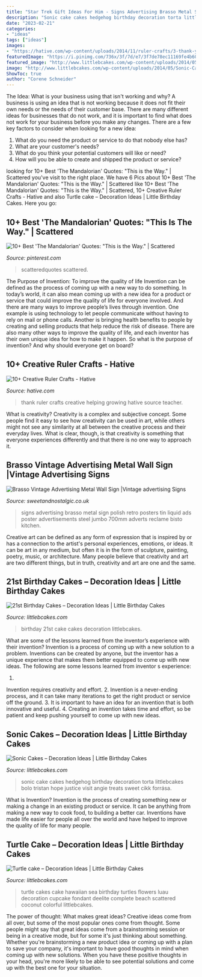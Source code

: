 ```yaml
---
title: "Star Trek Gift Ideas For Him - Signs Advertising Brasso Metal Sign Polish Retro Posters Tin Liquid Ads Poster Advertisements Steel Jumbo 700mm Adverts Reclame Bisto Kitchen"
description: "Sonic cake cakes hedgehog birthday decoration torta littlebcakes bolo tristan hope justice visit angie treats sweet cikk forrása"
date: "2023-02-21"
categories:
- "ideas"
tags: ["ideas"]
images:
- "https://hative.com/wp-content/uploads/2014/11/ruler-crafts/3-thank-you-for-helping-me-growing.jpg"
featuredImage: "https://i.pinimg.com/736x/3f/7d/e7/3f7de78ec11169fe4b606b2741c483dd.jpg"
featured_image: "http://www.littlebcakes.com/wp-content/uploads/2014/05/Sonic-Cakes.jpg"
image: "http://www.littlebcakes.com/wp-content/uploads/2014/05/Sonic-Cakes.jpg"
ShowToc: true
author: "Corene Schneider"
---
```



The Idea: What is your business using that isn't working and why?
A business is using an idea that is not working because it does not fit their own needs or the needs of their customer base. There are many different ideas for businesses that do not work, and it is important to find what does not work for your business before you make any changes. There are a few key factors to consider when looking for a new idea:
1) What do you need the product or service to do that nobody else has?
2) What are your customer's needs?
3) What do you think your potential customers will like or need?
4) How will you be able to create and shipped the product or service?

	

		
looking for 10+ Best &#039;The Mandalorian&#039; Quotes: &quot;This is the Way.&quot; | Scattered you've visit to the right place. We have 6 Pics about 10+ Best &#039;The Mandalorian&#039; Quotes: &quot;This is the Way.&quot; | Scattered like 10+ Best &#039;The Mandalorian&#039; Quotes: &quot;This is the Way.&quot; | Scattered, 10+ Creative Ruler Crafts - Hative and also Turtle cake – Decoration Ideas | Little Birthday Cakes. Here you go:
		
    
## 10+ Best &#039;The Mandalorian&#039; Quotes: &quot;This Is The Way.&quot; | Scattered

<img loading=lazy src="https://i.pinimg.com/736x/3f/7d/e7/3f7de78ec11169fe4b606b2741c483dd.jpg" onerror="this.onerror=null;this.src='https://tse3.mm.bing.net/th?id=OIP.TEX-HN1ZR2hiMECFxBB5RAHaNA&amp;pid=15.1';" alt="10+ Best &#039;The Mandalorian&#039; Quotes: &quot;This is the Way.&quot; | Scattered">

_Source: pinterest.com_

>scatteredquotes scattered. 

	

The Purpose of Invention: To improve the quality of life
Invention can be defined as the process of coming up with a new way to do something. In today’s world, it can also mean coming up with a new idea for a product or service that could improve the quality of life for everyone involved. And there are many ways to improve people’s lives through invention. One example is using technology to let people communicate without having to rely on mail or phone calls. Another is bringing health benefits to people by creating and selling products that help reduce the risk of disease. There are also many other ways to improve the quality of life, and each inventor has their own unique idea for how to make it happen. So what is the purpose of invention? And why should everyone get on board?

    
## 10+ Creative Ruler Crafts - Hative

<img loading=lazy src="https://hative.com/wp-content/uploads/2014/11/ruler-crafts/3-thank-you-for-helping-me-growing.jpg" onerror="this.onerror=null;this.src='https://tse3.mm.bing.net/th?id=OIP.7iB7KpekDrrpHw3-Ax2wWwHaLG&amp;pid=15.1';" alt="10+ Creative Ruler Crafts - Hative">

_Source: hative.com_

>thank ruler crafts creative helping growing hative source teacher. 

	

What is creativity?
Creativity is a complex and subjective concept. Some people find it easy to see how creativity can be used in art, while others might not see any similarity at all between the creative process and their everyday lives. What is clear, though, is that creativity is something that everyone experiences differently and that there is no one way to approach it.

    
## Brasso Vintage Advertising Metal Wall Sign |Vintage Advertising Signs

<img loading=lazy src="https://33.cdn.ekm.net/ekmps/shops/sweet/images/brasso-vintage-advertising-metal-wall-sign-4-sizes--sign-size-jumbo-500mm-x-700mm-1724-p.jpg?v=522021-145134" onerror="this.onerror=null;this.src='https://tse3.mm.bing.net/th?id=OIP.yMSBM31w2wbnEpBzsRo_tgHaJ4&amp;pid=15.1';" alt="Brasso Vintage Advertising Metal Wall Sign |Vintage advertising Signs">

_Source: sweetandnostalgic.co.uk_

>signs advertising brasso metal sign polish retro posters tin liquid ads poster advertisements steel jumbo 700mm adverts reclame bisto kitchen. 

	

Creative art can be defined as any form of expression that is inspired by or has a connection to the artist's personal experiences, emotions, or ideas. It can be art in any medium, but often it is in the form of sculpture, painting, poetry, music, or architecture. Many people believe that creativity and art are two different things, but in truth, creativity and art are one and the same.

    
## 21st Birthday Cakes – Decoration Ideas | Little Birthday Cakes

<img loading=lazy src="https://www.littlebcakes.com/wp-content/uploads/2014/02/21st-Birthday-Cake-Pictures.jpg" onerror="this.onerror=null;this.src='https://tse3.mm.bing.net/th?id=OIP.3IQI63NB6Sj39F_9QbHZKAHaFj&amp;pid=15.1';" alt="21st Birthday Cakes – Decoration Ideas | Little Birthday Cakes">

_Source: littlebcakes.com_

>birthday 21st cake cakes decoration littlebcakes. 

	

What are some of the lessons learned from the inventor’s experience with their invention?
Invention is a process of coming up with a new solution to a problem. Inventions can be created by anyone, but the inventor has a unique experience that makes them better equipped to come up with new ideas. The following are some lessons learned from inventor s experience:

1. 
Invention requires creativity and effort.
2. 
Invention is a never-ending process, and it can take many iterations to get the right product or service off the ground.
3. 
It is important to have an idea for an invention that is both innovative and useful. 
4. 
Creating an invention takes time and effort, so be patient and keep pushing yourself to come up with new ideas.

    
## Sonic Cakes – Decoration Ideas | Little Birthday Cakes

<img loading=lazy src="http://www.littlebcakes.com/wp-content/uploads/2014/05/Sonic-Cakes.jpg" onerror="this.onerror=null;this.src='https://tse3.mm.bing.net/th?id=OIP.wQcqkya4Qa3-Zak9ctukCQHaJ4&amp;pid=15.1';" alt="Sonic Cakes – Decoration Ideas | Little Birthday Cakes">

_Source: littlebcakes.com_

>sonic cake cakes hedgehog birthday decoration torta littlebcakes bolo tristan hope justice visit angie treats sweet cikk forrása. 

	

What is Invention?
Invention is the process of creating something new or making a change in an existing product or service. It can be anything from making a new way to cook food, to building a better car. Inventions have made life easier for people all over the world and have helped to improve the quality of life for many people.

    
## Turtle Cake – Decoration Ideas | Little Birthday Cakes

<img loading=lazy src="http://www.littlebcakes.com/wp-content/uploads/2014/05/Turtle-Cakes-Pictures.jpg" onerror="this.onerror=null;this.src='https://tse1.mm.bing.net/th?id=OIP.5LcFGWvQIjnFmLjxhtI6mwHaE8&amp;pid=15.1';" alt="Turtle cake – Decoration Ideas | Little Birthday Cakes">

_Source: littlebcakes.com_

>turtle cakes cake hawaiian sea birthday turtles flowers luau decoration cupcake fondant deelite complete beach scattered coconut colorful littlebcakes. 

	

The power of thought: What makes great ideas?
Creative ideas come from all over, but some of the most popular ones come from thought. Some people might say that great ideas come from a brainstorming session or being in a creative mode, but for some it's just thinking about something. Whether you're brainstorming a new product idea or coming up with a plan to save your company, it's important to have good thoughts in mind when coming up with new solutions. When you have these positive thoughts in your head, you're more likely to be able to see potential solutions and come up with the best one for your situation.

